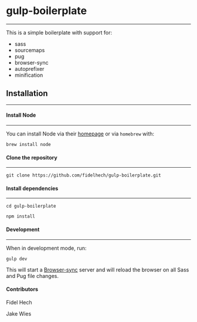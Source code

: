 # gulp-boilerplate
---
This is a simple boilerplate with support for:

* sass
* sourcemaps
* pug
* browser-sync
* autoprefixer
* minification


## Installation
---

#### Install Node
---
You can install Node via their [homepage](https://nodejs.org/en/) or via `homebrew` with:

`brew install node`


#### Clone the repository
---

`git clone https://github.com/fidelhech/gulp-boilerplate.git`


#### Install dependencies
---

```
cd gulp-boilerplate

npm install
```


#### Development
---

When in development mode, run:

 `gulp dev`

This will start a [Browser-sync]() server and will reload the browser on all Sass and Pug file changes.


#### Contributors

Fidel Hech

Jake Wies
